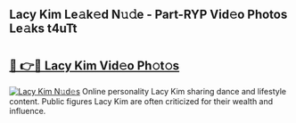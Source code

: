 ## Lacy Kim Le𝚊k𝚎d N𝚞𝚍e - Part-RYP Vid𝚎o Photos Le𝚊ks t4uTt

# <h2><a href="http://fbdj433.evod.top/?m=Lacy+Kim">🔗 👉🔴 Lacy Kim Vid𝚎o Ph𝚘t𝚘s</a></h2>

[![Lacy Kim N𝚞d𝚎s](https://i.imgur.com/8V9OHl7.gif)](http://fbdj433.evod.top/?m=Lacy+Kim)
Online personality Lacy Kim sharing dance and lifestyle content. Public figures Lacy Kim are often criticized for their wealth and influence. 
